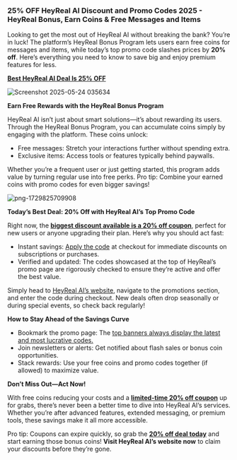 ### 25% OFF HeyReal AI Discount and Promo Codes 2025 - HeyReal Bonus, Earn Coins & Free Messages and Items

Looking to get the most out of HeyReal AI without breaking the bank? You’re in luck! The platform’s HeyReal Bonus Program lets users earn free coins for messages and items, while today’s top promo code slashes prices by **20% off**. Here’s everything you need to know to save big and enjoy premium features for less.

[**Best HeyReal AI Deal Is 25% OFF**](https://go.sjv.io/4G2GLG)

![Screenshot 2025-05-24 035634](https://github.com/user-attachments/assets/51d16f5c-1116-424a-8b5d-46cd59f6603d)


**Earn Free Rewards with the HeyReal Bonus Program**

HeyReal AI isn’t just about smart solutions—it’s about rewarding its users. Through the HeyReal Bonus Program, you can accumulate coins simply by engaging with the platform. These coins unlock:

- Free messages: Stretch your interactions further without spending extra.
- Exclusive items: Access tools or features typically behind paywalls.

Whether you’re a frequent user or just getting started, this program adds value by turning regular use into free perks. Pro tip: Combine your earned coins with promo codes for even bigger savings!

![png-1729825709908](https://github.com/user-attachments/assets/ce4c5d2e-b37b-46ae-a569-185890a12ce4)


**Today’s Best Deal: 20% Off with HeyReal AI’s Top Promo Code**

Right now, the **[biggest discount available is a 20% off coupon](https://go.sjv.io/4G2GLG)**, perfect for new users or anyone upgrading their plan. Here’s why you should act fast:

- Instant savings: [Apply the code](https://go.sjv.io/4G2GLG) at checkout for immediate discounts on subscriptions or purchases.
- Verified and updated: The codes showcased at the top of HeyReal’s promo page are rigorously checked to ensure they’re active and offer the best value.

Simply head to [HeyReal AI’s website](https://go.sjv.io/4G2GLG), navigate to the promotions section, and enter the code during checkout. New deals often drop seasonally or during special events, so check back regularly!

**How to Stay Ahead of the Savings Curve**

- Bookmark the promo page: The [top banners always display the latest and most lucrative codes.](https://go.sjv.io/4G2GLG)
- Join newsletters or alerts: Get notified about flash sales or bonus coin opportunities.
- Stack rewards: Use your free coins and promo codes together (if allowed) to maximize value.

**Don’t Miss Out—Act Now!**

With free coins reducing your costs and a [**limited-time 20% off coupon**](https://github.com/tourneys36/) up for grabs, there’s never been a better time to dive into HeyReal AI’s services. Whether you’re after advanced features, extended messaging, or premium tools, these savings make it all more accessible.

Pro tip: Coupons can expire quickly, so grab the [**20% off deal today**](https://github.com/tourneys36/) and start earning those bonus coins! **Visit HeyReal AI’s website now** to claim your discounts before they’re gone.
